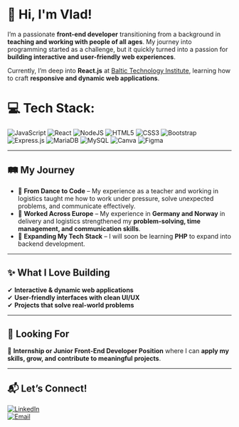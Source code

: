 # 👋 Hi, I'm Vlad!  

I’m a passionate **front-end developer** transitioning from a background in **teaching and working with people of all ages**. My journey into programming started as a challenge, but it quickly turned into a passion for **building interactive and user-friendly web experiences**.  

Currently, I’m deep into **React.js** at [Baltic Technology Institute](https://bit.lt/), learning how to craft **responsive and dynamic web applications**.  

# 💻 Tech Stack:
![JavaScript](https://img.shields.io/badge/javascript-%23323330.svg?style=for-the-badge&logo=javascript&logoColor=%23F7DF1E) ![React](https://img.shields.io/badge/react-%2320232a.svg?style=for-the-badge&logo=react&logoColor=%2361DAFB) ![NodeJS](https://img.shields.io/badge/node.js-6DA55F?style=for-the-badge&logo=node.js&logoColor=white) ![HTML5](https://img.shields.io/badge/html5-%23E34F26.svg?style=for-the-badge&logo=html5&logoColor=white) ![CSS3](https://img.shields.io/badge/css3-%231572B6.svg?style=for-the-badge&logo=css3&logoColor=white) ![Bootstrap](https://img.shields.io/badge/bootstrap-%238511FA.svg?style=for-the-badge&logo=bootstrap&logoColor=white) ![Express.js](https://img.shields.io/badge/express.js-%23404d59.svg?style=for-the-badge&logo=express&logoColor=%2361DAFB) ![MariaDB](https://img.shields.io/badge/MariaDB-003545?style=for-the-badge&logo=mariadb&logoColor=white) ![MySQL](https://img.shields.io/badge/mysql-4479A1.svg?style=for-the-badge&logo=mysql&logoColor=white) ![Canva](https://img.shields.io/badge/Canva-%2300C4CC.svg?style=for-the-badge&logo=Canva&logoColor=white) ![Figma](https://img.shields.io/badge/figma-%23F24E1E.svg?style=for-the-badge&logo=figma&logoColor=white) 

---

## 🛤️ My Journey  
- 💃 **From Dance to Code** – My experience as a teacher and working in logistics taught me how to work under pressure, solve unexpected problems, and communicate effectively.  
- 🚚 **Worked Across Europe** – My experience in **Germany and Norway** in delivery and logistics strengthened my **problem-solving, time management, and communication skills**.  
- 🔧 **Expanding My Tech Stack** – I will soon be learning **PHP** to expand into backend development.  

---

## ✨ What I Love Building  
✔ **Interactive & dynamic web applications**  
✔ **User-friendly interfaces with clean UI/UX**  
✔ **Projects that solve real-world problems**  

---

## 📌 Looking For  
🚀 **Internship or Junior Front-End Developer Position** where I can **apply my skills, grow, and contribute to meaningful projects**.  

---

## 📬 Let’s Connect!  
[![LinkedIn](https://img.shields.io/badge/LinkedIn-0A66C2?style=for-the-badge&logo=linkedin&logoColor=white)](https://www.linkedin.com/in/vladislav-voronin-59363432b/)  
[![Email](https://img.shields.io/badge/Email-D14836?style=for-the-badge&logo=gmail&logoColor=white)](mailto:voroninvlad3@gmail.com)



